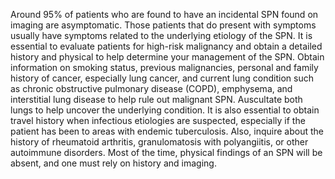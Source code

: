 Around 95% of patients who are found to have an incidental SPN found on imaging are asymptomatic. Those patients that do present with symptoms usually have symptoms related to the underlying etiology of the SPN. It is essential to evaluate patients for high-risk malignancy and obtain a detailed history and physical to help determine your management of the SPN. Obtain information on smoking status, previous malignancies, personal and family history of cancer, especially lung cancer, and current lung condition such as chronic obstructive pulmonary disease (COPD), emphysema, and interstitial lung disease to help rule out malignant SPN. Auscultate both lungs to help uncover the underlying condition. It is also essential to obtain travel history when infectious etiologies are suspected, especially if the patient has been to areas with endemic tuberculosis. Also, inquire about the history of rheumatoid arthritis, granulomatosis with polyangiitis, or other autoimmune disorders. Most of the time, physical findings of an SPN will be absent, and one must rely on history and imaging.